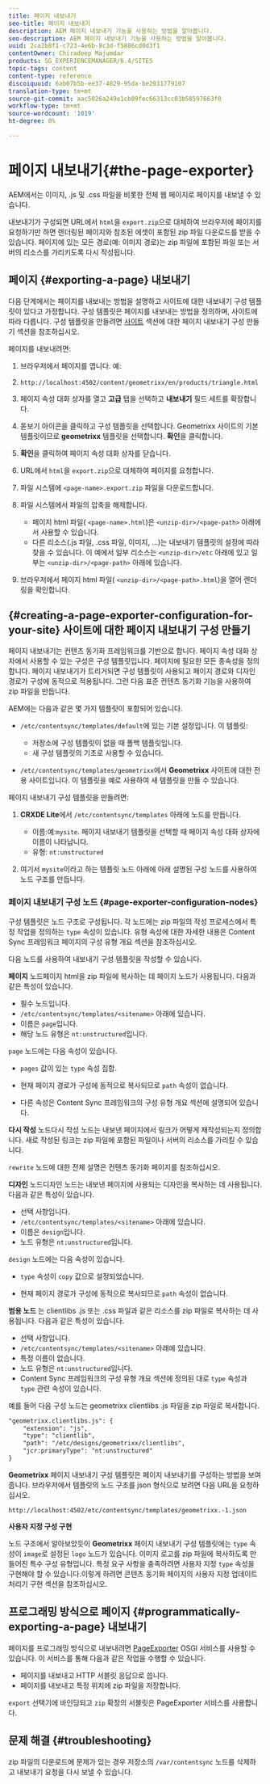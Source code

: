 ```yaml
---
title: 페이지 내보내기
seo-title: 페이지 내보내기
description: AEM 페이지 내보내기 기능을 사용하는 방법을 알아봅니다.
seo-description: AEM 페이지 내보내기 기능을 사용하는 방법을 알아봅니다.
uuid: 2ca2b8f1-c723-4e6b-8c3d-f5886cd0d3f1
contentOwner: Chiradeep Majumdar
products: SG_EXPERIENCEMANAGER/6.4/SITES
topic-tags: content
content-type: reference
discoiquuid: 6ab07b5b-ee37-4029-95da-be2031779107
translation-type: tm+mt
source-git-commit: aac5026a249e1cb09fec66313cc03b58597663f0
workflow-type: tm+mt
source-wordcount: '1019'
ht-degree: 0%

---
```



# 페이지 내보내기{#the-page-exporter}

AEM에서는 이미지, .js 및 .css 파일을 비롯한 전체 웹 페이지로 페이지를 내보낼 수 있습니다.

내보내기가 구성되면 URL에서 `html`을 `export.zip`으로 대체하여 브라우저에 페이지를 요청하기만 하면 렌더링된 페이지와 참조된 에셋이 포함된 zip 파일 다운로드를 받을 수 있습니다. 페이지에 있는 모든 경로(예: 이미지 경로)는 zip 파일에 포함된 파일 또는 서버의 리소스를 가리키도록 다시 작성됩니다.

## 페이지 {#exporting-a-page} 내보내기

다음 단계에서는 페이지를 내보내는 방법을 설명하고 사이트에 대한 내보내기 구성 템플릿이 있다고 가정합니다. 구성 템플릿은 페이지를 내보내는 방법을 정의하며, 사이트에 따라 다릅니다. 구성 템플릿을 만들려면 [사이트](#creating-a-page-exporter-configuration-for-your-site) 섹션에 대한 페이지 내보내기 구성 만들기 섹션을 참조하십시오.

페이지를 내보내려면:

1. 브라우저에서 페이지를 엽니다. 예:
1. `http://localhost:4502/content/geometrixx/en/products/triangle.html`
1. 페이지 속성 대화 상자를 열고 **고급** 탭을 선택하고 **내보내기** 필드 세트를 확장합니다.

1. 돋보기 아이콘을 클릭하고 구성 템플릿을 선택합니다. Geometrixx 사이트의 기본 템플릿이므로 **geometrixx** 템플릿을 선택합니다. **확인**&#x200B;을 클릭합니다.

1. **확인**&#x200B;을 클릭하여 페이지 속성 대화 상자를 닫습니다.
1. URL에서 `html`을 `export.zip`으로 대체하여 페이지를 요청합니다.

1. 파일 시스템에 `<page-name>.export.zip` 파일을 다운로드합니다.

1. 파일 시스템에서 파일의 압축을 해제합니다.

   * 페이지 html 파일( `<page-name>.html`)은 `<unzip-dir>/<page-path>` 아래에서 사용할 수 있습니다.
   * 다른 리소스(.js 파일, .css 파일, 이미지, ...)는 내보내기 템플릿의 설정에 따라 찾을 수 있습니다. 이 예에서 일부 리소스는 `<unzip-dir>/etc` 아래에 있고 일부는 `<unzip-dir>/<page-path>` 아래에 있습니다.

1. 브라우저에서 페이지 html 파일( `<unzip-dir>/<page-path>.html`)을 열어 렌더링을 확인합니다.

## {#creating-a-page-exporter-configuration-for-your-site} 사이트에 대한 페이지 내보내기 구성 만들기

페이지 내보내기는 컨텐츠 동기화 프레임워크를 기반으로 합니다. 페이지 속성 대화 상자에서 사용할 수 있는 구성은 구성 템플릿입니다. 페이지에 필요한 모든 종속성을 정의합니다. 페이지 내보내기가 트리거되면 구성 템플릿이 사용되고 페이지 경로와 디자인 경로가 구성에 동적으로 적용됩니다. 그런 다음 표준 컨텐츠 동기화 기능을 사용하여 zip 파일을 만듭니다.

AEM에는 다음과 같은 몇 가지 템플릿이 포함되어 있습니다.

* `/etc/contentsync/templates/default`에 있는 기본 설정입니다. 이 템플릿:

   * 저장소에 구성 템플릿이 없을 때 폴백 템플릿입니다.
   * 새 구성 템플릿의 기초로 사용할 수 있습니다.

* `/etc/contentsync/templates/geometrixx`에서 **Geometrixx** 사이트에 대한 전용 사이트입니다. 이 템플릿을 예로 사용하여 새 템플릿을 만들 수 있습니다.

페이지 내보내기 구성 템플릿을 만들려면:

1. **CRXDE Lite**&#x200B;에서 `/etc/contentsync/templates` 아래에 노드를 만듭니다.

   * 이름:예:`mysite`. 페이지 내보내기 템플릿을 선택할 때 페이지 속성 대화 상자에 이름이 나타납니다.
   * 유형: `nt:unstructured`

1. 여기서 `mysite`이라고 하는 템플릿 노드 아래에 아래 설명된 구성 노드를 사용하여 노드 구조를 만듭니다.

### 페이지 내보내기 구성 노드 {#page-exporter-configuration-nodes}

구성 템플릿은 노드 구조로 구성됩니다. 각 노드에는 zip 파일의 작성 프로세스에서 특정 작업을 정의하는 `type` 속성이 있습니다. 유형 속성에 대한 자세한 내용은 Content Sync 프레임워크 페이지의 구성 유형 개요 섹션을 참조하십시오.

다음 노드를 사용하여 내보내기 구성 템플릿을 작성할 수 있습니다.

**페이지** 노드페이지 html을 zip 파일에 복사하는 데 페이지 노드가 사용됩니다. 다음과 같은 특성이 있습니다.

* 필수 노드입니다.
* `/etc/contentsync/templates/<sitename>` 아래에 있습니다.
* 이름은 `page`입니다.
* 해당 노드 유형은 `nt:unstructured`입니다.

`page` 노드에는 다음 속성이 있습니다.

* `pages` 값이 있는 `type` 속성 집합.

* 현재 페이지 경로가 구성에 동적으로 복사되므로 `path` 속성이 없습니다.

* 다른 속성은 Content Sync 프레임워크의 구성 유형 개요 섹션에 설명되어 있습니다.

**다시 작성** 노드다시 작성 노드는 내보낸 페이지에서 링크가 어떻게 재작성되는지 정의합니다. 새로 작성된 링크는 zip 파일에 포함된 파일이나 서버의 리소스를 가리킬 수 있습니다.

`rewrite` 노드에 대한 전체 설명은 컨텐츠 동기화 페이지를 참조하십시오.

**디자인** 노드디자인 노드는 내보낸 페이지에 사용되는 디자인을 복사하는 데 사용됩니다. 다음과 같은 특성이 있습니다.

* 선택 사항입니다.
* `/etc/contentsync/templates/<sitename>` 아래에 있습니다.
* 이름은 `design`입니다.
* 노드 유형은 `nt:unstructured`입니다.

`design` 노드에는 다음 속성이 있습니다.

* `type` 속성이 `copy` 값으로 설정되었습니다.

* 현재 페이지 경로가 구성에 동적으로 복사되므로 `path` 속성이 없습니다.

**범용 노드** 는 clientlibs .js 또는 .css 파일과 같은 리소스를 zip 파일로 복사하는 데 사용됩니다. 다음과 같은 특성이 있습니다.

* 선택 사항입니다.
* `/etc/contentsync/templates/<sitename>` 아래에 있습니다.
* 특정 이름이 없습니다.
* 노드 유형은 `nt:unstructured`입니다.
* Content Sync 프레임워크의 구성 유형 개요 섹션에 정의된 대로 `type` 속성과 `type` 관련 속성이 있습니다.

예를 들어 다음 구성 노드는 geometrixx clientlibs .js 파일을 zip 파일로 복사합니다.

```xml
"geometrixx.clientlibs.js": {
    "extension": "js",
    "type": "clientlib",
    "path": "/etc/designs/geometrixx/clientlibs",
    "jcr:primaryType": "nt:unstructured"
}
```

**Geometrixx** 페이지 내보내기 구성 템플릿은 페이지 내보내기를 구성하는 방법을 보여줍니다. 브라우저에서 템플릿의 노드 구조를 json 형식으로 보려면 다음 URL을 요청하십시오.

`http://localhost:4502/etc/contentsync/templates/geometrixx.-1.json`

**사용자 지정 구성 구현**

노드 구조에서 알아보았듯이 **Geometrixx** 페이지 내보내기 구성 템플릿에는 `type` 속성이 `image`로 설정된 `logo` 노드가 있습니다. 이미지 로고를 zip 파일에 복사하도록 만들어진 특수 구성 유형입니다. 특정 요구 사항을 충족하려면 사용자 지정 `type` 속성을 구현해야 할 수 있습니다.이렇게 하려면 콘텐츠 동기화 페이지의 사용자 지정 업데이트 처리기 구현 섹션을 참조하십시오.

## 프로그래밍 방식으로 페이지 {#programmatically-exporting-a-page} 내보내기

페이지를 프로그래밍 방식으로 내보내려면 [PageExporter](https://helpx.adobe.com/experience-manager/6-4/sites/developing/using/reference-materials/javadoc/index.html?com/day/cq/wcm/contentsync/PageExporter.html) OSGI 서비스를 사용할 수 있습니다. 이 서비스를 통해 다음과 같은 작업을 수행할 수 있습니다.

* 페이지를 내보내고 HTTP 서블릿 응답으로 씁니다.
* 페이지를 내보내고 특정 위치에 zip 파일을 저장합니다.

`export` 선택기에 바인딩되고 `zip` 확장의 서블릿은 PageExporter 서비스를 사용합니다.

## 문제 해결 {#troubleshooting}

zip 파일의 다운로드에 문제가 있는 경우 저장소의 `/var/contentsync` 노드를 삭제하고 내보내기 요청을 다시 보낼 수 있습니다.

